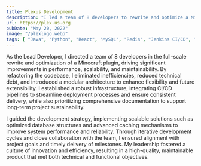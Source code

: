 ```yaml
---
title: Plexus Development
description: "I led a team of 8 developers to rewrite and optimize a Minecraft plugin, improving efficiency, reducing bloat, making it modular, and integrating robust infrastructure with CI/CD pipelines and documentation. Directed development strategy, implemented scalable solutions with database and caching systems, and authored comprehensive project documentation."
url: https://plex.us.org
pubDate: "May 20, 2022"
image: "/plexlogo.webp"
tags: [ "Java", "Python", "React", "MySQL", "Redis", "Jenkins CI/CD", "Sonatype Nexus", "Agile", "SCRUM" ]
---
```


As the Lead Developer, I directed a team of 8 developers in the full-scale rewrite and optimization of a Minecraft
plugin, driving significant improvements in performance, scalability, and maintainability. By refactoring the codebase,
I eliminated inefficiencies, reduced technical debt, and introduced a modular architecture to enhance flexibility and
future extensibility. I established a robust infrastructure, integrating CI/CD pipelines to streamline deployment
processes and ensure consistent delivery, while also prioritizing comprehensive documentation to support long-term
project sustainability.

I guided the development strategy, implementing scalable solutions such as optimized database structures and advanced
caching mechanisms to improve system performance and reliability. Through iterative development cycles and close
collaboration with the team, I ensured alignment with project goals and timely delivery of milestones. My leadership
fostered a culture of innovation and efficiency, resulting in a high-quality, maintainable product that met both
technical and functional objectives.